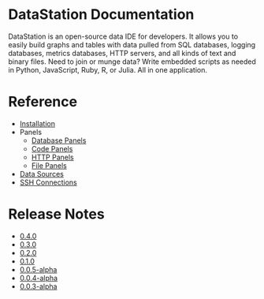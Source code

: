 # DataStation Documentation

DataStation is an open-source data IDE for developers. It allows you
to easily build graphs and tables with data pulled from SQL databases,
logging databases, metrics databases, HTTP servers, and all kinds of
text and binary files. Need to join or munge data? Write embedded
scripts as needed in Python, JavaScript, Ruby, R, or Julia. All in one
application.

# Reference

* [Installation](./0.3.0/Installation.md)
* Panels
  * [Database Panels](./0.3.0/Panels/Database_Panels.md)
  * [Code Panels](./0.3.0/Panels/Code_Panels.md)
  * [HTTP Panels](./0.3.0/Panels/HTTP_Panels.md)
  * [File Panels](./0.3.0/Panels/File_Panels.md)
* [Data Sources](./0.3.0/Data_Sources.md)
* [SSH Connections](./0.3.0/SSH_Connections.md)

# Release Notes

* [0.4.0](https://datastation.multiprocess.io/docs/0.4.0-release-notes.html)
* [0.3.0](https://datastation.multiprocess.io/docs/0.3.0-release-notes.html)
* [0.2.0](https://datastation.multiprocess.io/docs/0.2.0-release-notes.html)
* [0.1.0](https://datastation.multiprocess.io/docs/0.1.0-release-notes.html)
* [0.0.5-alpha](https://datastation.multiprocess.io/docs/0.0.5-alpha-release-notes.html)
* [0.0.4-alpha](https://datastation.multiprocess.io/docs/0.0.4-alpha-release-notes.html)
* [0.0.3-alpha](https://datastation.multiprocess.io/docs/0.0.3-alpha-release-notes.html)
